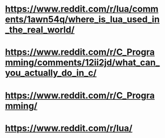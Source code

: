 # https://www.reddit.com/r/lua/comments/1awn54q/where_is_lua_used_in_the_real_world/

# https://www.reddit.com/r/C_Programming/comments/12ii2jd/what_can_you_actually_do_in_c/

# https://www.reddit.com/r/C_Programming/

# https://www.reddit.com/r/lua/

